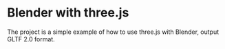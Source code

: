 # Blender with three.js
The project is a simple example of how to use three.js with Blender, output GLTF 2.0 format. 
